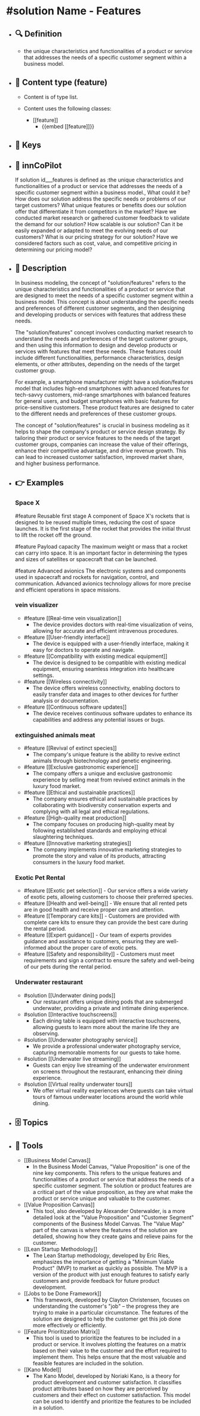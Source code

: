 # #solution Name - Features
- ## 🔍 Definition
  - the unique characteristics and functionalities of a product or service that addresses the needs of a specific customer segment within a business model.
- ## 📰 Content type (feature)
  - Content is of type list.
  
  - Content uses the following classes:
    - [[feature]]
      - {{embed [[feature]]}}
  
- ## 🔑 Keys
  
- ## 🤖 innCoPilot
  If solution id___features is defined as :the unique characteristics and functionalities of a product or service that addresses the needs of a specific customer segment within a business model., What could it be?How does our solution address the specific needs or problems of our target customers?
  What unique features or benefits does our solution offer that differentiate it from competitors in the market?
  Have we conducted market research or gathered customer feedback to validate the demand for our solution?
  How scalable is our solution? Can it be easily expanded or adapted to meet the evolving needs of our customers?
  What is our pricing strategy for our solution? Have we considered factors such as cost, value, and competitive pricing in determining our pricing model?
- ## 📖 Description
  In business modeling, the concept of "solution/features" refers to the unique characteristics and functionalities of a product or service that are designed to meet the needs of a specific customer segment within a business model. This concept is about understanding the specific needs and preferences of different customer segments, and then designing and developing products or services with features that address these needs.
  
  The "solution/features" concept involves conducting market research to understand the needs and preferences of the target customer groups, and then using this information to design and develop products or services with features that meet these needs. These features could include different functionalities, performance characteristics, design elements, or other attributes, depending on the needs of the target customer group.
  
  For example, a smartphone manufacturer might have a solution/features model that includes high-end smartphones with advanced features for tech-savvy customers, mid-range smartphones with balanced features for general users, and budget smartphones with basic features for price-sensitive customers. These product features are designed to cater to the different needs and preferences of these customer groups.
  
  The concept of "solution/features" is crucial in business modeling as it helps to shape the company's product or service design strategy. By tailoring their product or service features to the needs of the target customer groups, companies can increase the value of their offerings, enhance their competitive advantage, and drive revenue growth. This can lead to increased customer satisfaction, improved market share, and higher business performance.
- ## 👉 Examples
  ### Space X
  #feature Reusable first stage
  A component of Space X's rockets that is designed to be reused multiple times, reducing the cost of space launches. It is the first stage of the rocket that provides the initial thrust to lift the rocket off the ground.
  
  #feature Payload capacity
  The maximum weight or mass that a rocket can carry into space. It is an important factor in determining the types and sizes of satellites or spacecraft that can be launched.
  
  #feature Advanced avionics
  The electronic systems and components used in spacecraft and rockets for navigation, control, and communication. Advanced avionics technology allows for more precise and efficient operations in space missions.
  ### vein visualizer
  - #feature [[Real-time vein visualization]]
  	- The device provides doctors with real-time visualization of veins, allowing for accurate and efficient intravenous procedures.
  - #feature [[User-friendly interface]]
  	- The device is equipped with a user-friendly interface, making it easy for doctors to operate and navigate.
  - #feature [[Compatibility with existing medical equipment]]
  	- The device is designed to be compatible with existing medical equipment, ensuring seamless integration into healthcare settings.
  - #feature [[Wireless connectivity]]
  	- The device offers wireless connectivity, enabling doctors to easily transfer data and images to other devices for further analysis or documentation.
  - #feature [[Continuous software updates]]
  	- The device receives continuous software updates to enhance its capabilities and address any potential issues or bugs.
  ### extinguished animals meat
  - #feature [[Revival of extinct species]]
  	- The company's unique feature is the ability to revive extinct animals through biotechnology and genetic engineering.
  - #feature [[Exclusive gastronomic experience]]
  	- The company offers a unique and exclusive gastronomic experience by selling meat from revived extinct animals in the luxury food market.
  - #feature [[Ethical and sustainable practices]]
  	- The company ensures ethical and sustainable practices by collaborating with biodiversity conservation experts and complying with all legal and ethical regulations.
  - #feature [[High-quality meat production]]
  	- The company focuses on producing high-quality meat by following established standards and employing ethical slaughtering techniques.
  - #feature [[Innovative marketing strategies]]
  	- The company implements innovative marketing strategies to promote the story and value of its products, attracting consumers in the luxury food market.
  ### Exotic Pet Rental
  - #feature [[Exotic pet selection]]
          - Our service offers a wide variety of exotic pets, allowing customers to choose their preferred species.
  - #feature [[Health and well-being]]
          - We ensure that all rented pets are in good health and receive proper care and attention.
  - #feature [[Temporary care kits]]
          - Customers are provided with complete care kits to ensure they can provide the best care during the rental period.
  - #feature [[Expert guidance]]
          - Our team of experts provides guidance and assistance to customers, ensuring they are well-informed about the proper care of exotic pets.
  - #feature [[Safety and responsibility]]
          - Customers must meet requirements and sign a contract to ensure the safety and well-being of our pets during the rental period.
  ### Underwater restaurant
  - #solution [[Underwater dining pods]]
  	- Our restaurant offers unique dining pods that are submerged underwater, providing a private and intimate dining experience.
  - #solution [[Interactive touchscreens]]
  	- Each dining table is equipped with interactive touchscreens, allowing guests to learn more about the marine life they are observing.
  - #solution [[Underwater photography service]]
  	- We provide a professional underwater photography service, capturing memorable moments for our guests to take home.
  - #solution [[Underwater live streaming]]
  	- Guests can enjoy live streaming of the underwater environment on screens throughout the restaurant, enhancing their dining experience.
  - #solution [[Virtual reality underwater tours]]
  	- We offer virtual reality experiences where guests can take virtual tours of famous underwater locations around the world while dining.
- ## 🗄️ Topics
  
- ## 🧰 Tools
  - [[Business Model Canvas]]
    - In the Business Model Canvas, "Value Proposition" is one of the nine key components. This refers to the unique features and functionalities of a product or service that address the needs of a specific customer segment. The solution or product features are a critical part of the value proposition, as they are what make the product or service unique and valuable to the customer.
  - [[Value Proposition Canvas]]
    - This tool, also developed by Alexander Osterwalder, is a more detailed look at the "Value Proposition" and "Customer Segment" components of the Business Model Canvas. The "Value Map" part of the canvas is where the features of the solution are detailed, showing how they create gains and relieve pains for the customer.
  - [[Lean Startup Methodology]]
    - The Lean Startup methodology, developed by Eric Ries, emphasizes the importance of getting a "Minimum Viable Product" (MVP) to market as quickly as possible. The MVP is a version of the product with just enough features to satisfy early customers and provide feedback for future product development.
  - [[Jobs to be Done Framework]]
    - This framework, developed by Clayton Christensen, focuses on understanding the customer's "job" – the progress they are trying to make in a particular circumstance. The features of the solution are designed to help the customer get this job done more effectively or efficiently.
  - [[Feature Prioritization Matrix]]
    - This tool is used to prioritize the features to be included in a product or service. It involves plotting the features on a matrix based on their value to the customer and the effort required to implement them. This helps ensure that the most valuable and feasible features are included in the solution.
  - [[Kano Model]]
    - The Kano Model, developed by Noriaki Kano, is a theory for product development and customer satisfaction. It classifies product attributes based on how they are perceived by customers and their effect on customer satisfaction. This model can be used to identify and prioritize the features to be included in a solution.

